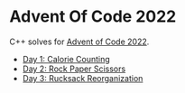 # Advent Of Code 2022

C++ solves for [Advent of Code 2022](https://adventofcode.com/2022).

* [Day 1: Calorie Counting](day1/day1.cpp)
* [Day 2: Rock Paper Scissors](day2/day2.cpp)
* [Day 3: Rucksack Reorganization](day3/day3.cpp)
